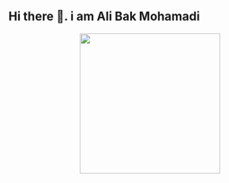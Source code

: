 ## Hi there 👋. i am Ali Bak Mohamadi

<p align="center">
  <img width="250px" height="250px" src="" />
</p>
